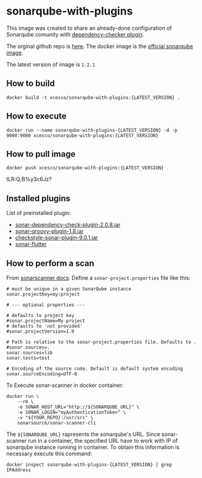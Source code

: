 # sonarqube-with-plugins

This image was created to share an already-done configuration of Sonarqube comunity with [dependency-checker plugin](https://github.com/dependency-check/dependency-check-sonar-plugin).

The orginal github repo is [here](https://github.com/SonarSource/docker-sonarqube/). 
The docker image is the [official sonarqube image](https://hub.docker.com/_/sonarqube?tab=description).

The latest version of image is `1.2.1`

## How to build

```shell
docker build -t xcesco/sonarqube-with-plugins:{LATEST_VERSION} .
```

## How to execute
```shell
docker run --name sonarqube-with-plugins-{LATEST_VERSION} -d -p  9000:9000 xcesco/sonarqube-with-plugins:{LATEST_VERSION}
```


## How to pull image
```shell
docker push xcesco/sonarqube-with-plugins:{LATEST_VERSION}
```
tLR:Q;B%y3c6Jz?
## Installed plugins
List of preinstalled plugin:

- [sonar-dependency-check-plugin-2.0.8.jar](https://github.com/dependency-check/dependency-check-sonar-plugin/releases/download/2.0.8/sonar-dependency-check-plugin-2.0.8.jar)
- [sonar-groovy-plugin-1.8.jar](https://github.com/Inform-Software/sonar-groovy/releases/download/1.8/sonar-groovy-plugin-1.8.jar)
- [checkstyle-sonar-plugin-9.0.1.jar](https://github.com/checkstyle/sonar-checkstyle/releases/download/9.0.1/checkstyle-sonar-plugin-9.0.1.jar)
- [sonar-flutter](https://github.com/insideapp-oss/sonar-flutter/releases/download/0.4.0/sonar-flutter-plugin-0.4.0.jar)


## How to perform a scan
From [sonarscanner docs](https://docs.sonarqube.org/latest/analysis/scan/sonarscanner/):
Define a `sonar-project.properties` file like this:
```properties
# must be unique in a given SonarQube instance
sonar.projectKey=my:project

# --- optional properties ---

# defaults to project key
#sonar.projectName=My project
# defaults to 'not provided'
#sonar.projectVersion=1.0
 
# Path is relative to the sonar-project.properties file. Defaults to .
#sonar.sources=.
sonar.sources=lib
sonar.tests=test
 
# Encoding of the source code. Default is default system encoding
sonar.sourceEncoding=UTF-8
```
To Execute sonar-scanner in docker container:
```
docker run \
    --rm \
    -e SONAR_HOST_URL="http://${SONARQUBE_URL}" \
    -e SONAR_LOGIN="myAuthenticationToken" \
    -v "${YOUR_REPO}:/usr/src" \
    sonarsource/sonar-scanner-cli
```    

The `${SONARQUBE_URL}` rapresents the sonarqube's URL. Since sonar-scanner run in a container, the specified URL have to work with IP of sonarqube instance running in container. To obtain this information is necessary execute this command: 

```shell
docker inspect sonarqube-with-plugins-{LATEST_VERSION} | grep IPAddress
```
